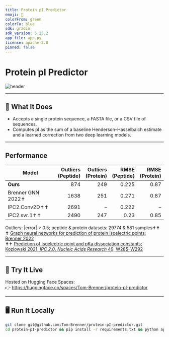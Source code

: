 ```yaml
---
title: Protein pI Predictor
emoji: 🧪
colorFrom: green
colorTo: blue
sdk: gradio
sdk_version: 5.25.2
app_file: app.py
license: apache-2.0
pinned: false
---
```


# Protein pI Predictor

![header](./header.png)


---

## 🔬 What It Does
- Accepts a single protein sequence, a FASTA file, or a CSV file of sequences.
- Computes pI as the sum of a baseline Henderson–Hasselbalch estimate and a learned correction from two deep learning models.

---

## Performance

| Model | Outliers <br>(Peptide) | Outliers <br>(Protein) | RMSE <br>(Peptide) | RMSE <br>(Protein) |
|-------|----------------------:|----------------------:|-------------------:|-------------------:|
| **Ours**              |  874 | 249 | 0.225 | 0.87 |
| Brenner GNN 2022✝     | 1638 | 251 | 0.271 | 0.87 |
| IPC2.Conv2D✝✝         | 2691 |  –  | 0.222 |  –  |
| IPC2.svr.1✝✝          | 2490 | 247 | 0.23  | 0.85 |

Outliers: |error| > 0.5; peptide & protein datasets: 29774 & 581 samples✝✝   
✝ [Graph neural networks for prediction of protein isoelectric points; Brenner 2022](https://chemrxiv.org/engage/chemrxiv/article-details/639b3135b9c5f656fdd3fe02)  
✝✝ [Prediction of isoelectric point and pKa dissociation constants; Kozlowski 2021, *IPC 2.0*, *Nucleic Acids Research* 49, W285–W292](https://academic.oup.com/nar/article/49/W1/W285/6255695)

---
## 🚀 Try It Live
Hosted on Hugging Face Spaces:  
👉 https://huggingface.co/spaces/Tom-Brenner/protein-pI-predictor

---

## 🖥️ Run It Locally

```bash
git clone git@github.com:Tom-Brenner/protein-pI-predictor.git
cd protein-pI-predictor && pip install -r requirements.txt && python app.py
